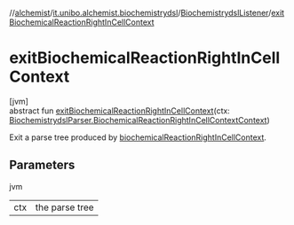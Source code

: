 //[alchemist](../../../index.md)/[it.unibo.alchemist.biochemistrydsl](../index.md)/[BiochemistrydslListener](index.md)/[exitBiochemicalReactionRightInCellContext](exit-biochemical-reaction-right-in-cell-context.md)

# exitBiochemicalReactionRightInCellContext

[jvm]\
abstract fun [exitBiochemicalReactionRightInCellContext](exit-biochemical-reaction-right-in-cell-context.md)(ctx: [BiochemistrydslParser.BiochemicalReactionRightInCellContextContext](../-biochemistrydsl-parser/-biochemical-reaction-right-in-cell-context-context/index.md))

Exit a parse tree produced by [biochemicalReactionRightInCellContext](../-biochemistrydsl-parser/biochemical-reaction-right-in-cell-context.md).

## Parameters

jvm

| | |
|---|---|
| ctx | the parse tree |
